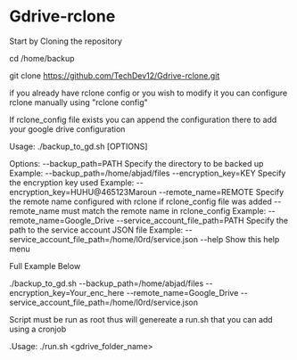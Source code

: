 # Gdrive-rclone

Start by Cloning the repository

cd /home/backup

git clone https://github.com/TechDev12/Gdrive-rclone.git

if you already have rclone config or you wish to modify it you can configure rclone manually using "rclone config"

If rclone_config file exists you can append the configuration there to add your google drive configuration

Usage: ./backup_to_gd.sh [OPTIONS]

Options:
  --backup_path=PATH              Specify the directory to be backed up
                                   Example: --backup_path=/home/abjad/files
  --encryption_key=KEY            Specify the encryption key used
                                   Example: --encryption_key=HUHU@465123Maroun
  --remote_name=REMOTE            Specify the remote name configured with rclone if rclone_config file was added --remote_name must match the remote name in rclone_config
                                   Example: --remote_name=Google_Drive
  --service_account_file_path=PATH Specify the path to the service account JSON file
                                   Example: --service_account_file_path=/home/l0rd/service.json
  --help                          Show this help menu

Full Example Below

./backup_to_gd.sh --backup_path=/home/abjad/files --encryption_key=Your_enc_here --remote_name=Google_Drive --service_account_file_path=/home/l0rd/service.json

Script must be run as root thus will genereate a run.sh that you can add using a cronjob 

.Usage: ./run.sh <gdrive_folder_name>

